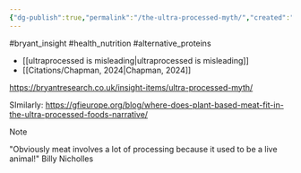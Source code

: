 ```yaml
---
{"dg-publish":true,"permalink":"/the-ultra-processed-myth/","created":"2024-04-22T13:03:41.000+01:00","updated":"2025-09-29T00:30:57.480+01:00"}
---
```


#bryant_insight #health_nutrition #alternative_proteins 

- [[ultraprocessed is misleading\|ultraprocessed is misleading]]
- [[Citations/Chapman, 2024\|Chapman, 2024]]

https://bryantresearch.co.uk/insight-items/ultra-processed-myth/

SImilarly: https://gfieurope.org/blog/where-does-plant-based-meat-fit-in-the-ultra-processed-foods-narrative/

> [!NOTE] 
> "Obviously meat involves a lot of processing because it used to be a live animal!" Billy Nicholles
